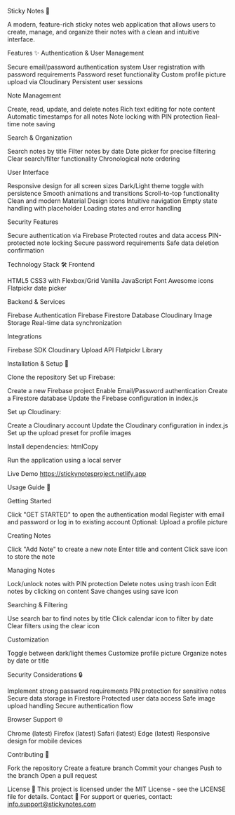 Sticky Notes 📝

A modern, feature-rich sticky notes web application that allows users to create, manage, and organize their notes with a clean and intuitive interface.

Features ✨
Authentication & User Management

Secure email/password authentication system
User registration with password requirements
Password reset functionality
Custom profile picture upload via Cloudinary
Persistent user sessions

Note Management

Create, read, update, and delete notes
Rich text editing for note content
Automatic timestamps for all notes
Note locking with PIN protection
Real-time note saving

Search & Organization

Search notes by title
Filter notes by date
Date picker for precise filtering
Clear search/filter functionality
Chronological note ordering

User Interface

Responsive design for all screen sizes
Dark/Light theme toggle with persistence
Smooth animations and transitions
Scroll-to-top functionality
Clean and modern Material Design icons
Intuitive navigation
Empty state handling with placeholder
Loading states and error handling

Security Features

Secure authentication via Firebase
Protected routes and data access
PIN-protected note locking
Secure password requirements
Safe data deletion confirmation

Technology Stack 🛠️
Frontend

HTML5
CSS3 with Flexbox/Grid
Vanilla JavaScript
Font Awesome icons
Flatpickr date picker

Backend & Services

Firebase Authentication
Firebase Firestore Database
Cloudinary Image Storage
Real-time data synchronization

Integrations

Firebase SDK
Cloudinary Upload API
Flatpickr Library

Installation & Setup 🚀

Clone the repository
Set up Firebase:

Create a new Firebase project
Enable Email/Password authentication
Create a Firestore database
Update the Firebase configuration in index.js


Set up Cloudinary:

Create a Cloudinary account
Update the Cloudinary configuration in index.js
Set up the upload preset for profile images


Install dependencies:
htmlCopy<!-- Add to index.html -->
<link rel="stylesheet" href="https://cdn.jsdelivr.net/npm/flatpickr/dist/flatpickr.min.css">
<link rel="stylesheet" href="https://cdnjs.cloudflare.com/ajax/libs/font-awesome/6.0.0-beta3/css/all.min.css">

Run the application using a local server

Live Demo 
https://stickynotesproject.netlify.app

Usage Guide 📘

Getting Started

Click "GET STARTED" to open the authentication modal
Register with email and password or log in to existing account
Optional: Upload a profile picture


Creating Notes

Click "Add Note" to create a new note
Enter title and content
Click save icon to store the note


Managing Notes

Lock/unlock notes with PIN protection
Delete notes using trash icon
Edit notes by clicking on content
Save changes using save icon


Searching & Filtering

Use search bar to find notes by title
Click calendar icon to filter by date
Clear filters using the clear icon


Customization

Toggle between dark/light themes
Customize profile picture
Organize notes by date or title



Security Considerations 🔒

Implement strong password requirements
PIN protection for sensitive notes
Secure data storage in Firestore
Protected user data access
Safe image upload handling
Secure authentication flow

Browser Support 🌐

Chrome (latest)
Firefox (latest)
Safari (latest)
Edge (latest)
Responsive design for mobile devices

Contributing 🤝

Fork the repository
Create a feature branch
Commit your changes
Push to the branch
Open a pull request

License 📄
This project is licensed under the MIT License - see the LICENSE file for details.
Contact 📧
For support or queries, contact: info.support@stickynotes.com
